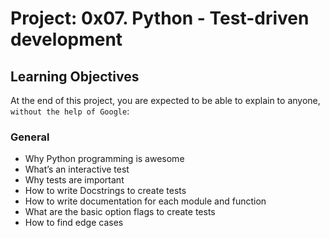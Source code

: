 # Project: 0x07. Python - Test-driven development

## Learning Objectives
At the end of this project, you are expected to be able to explain to anyone, `without the help of Google`:

### General
* Why Python programming is awesome
* What’s an interactive test
* Why tests are important
* How to write Docstrings to create tests
* How to write documentation for each module and function
* What are the basic option flags to create tests
* How to find edge cases

